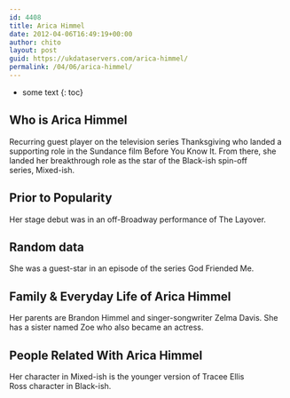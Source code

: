 ```yaml
---
id: 4408
title: Arica Himmel
date: 2012-04-06T16:49:19+00:00
author: chito
layout: post
guid: https://ukdataservers.com/arica-himmel/
permalink: /04/06/arica-himmel/
---
```


* some text
{: toc}
          
          
## Who is  Arica Himmel
                  
                  
                  
Recurring guest player on the television series Thanksgiving who landed a supporting role in the Sundance film Before You Know It. From there, she landed her breakthrough role as the star of the Black-ish spin-off series, Mixed-ish.
                  
                
                
                
## Prior to Popularity 
                  
                  
                  
Her stage debut was in an off-Broadway performance of The Layover.
                  
                
                
                
## Random data 
                  
                  
                  
She was a guest-star in an episode of the series God Friended Me.
                  
                
                
                
## Family & Everyday Life of Arica Himmel
                  
                  
                  
Her parents are Brandon Himmel and singer-songwriter Zelma Davis. She has a sister named Zoe who also became an actress.
                  
                
                
                
## People Related With  Arica Himmel
                  
                  
                  
Her character in Mixed-ish is the younger version of Tracee Ellis Ross character in Black-ish.
                  
                
              
            
          
          
          
    
    
  
